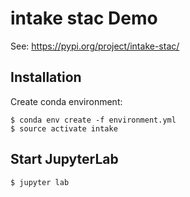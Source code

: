 # intake stac  Demo

See: 
https://pypi.org/project/intake-stac/


## Installation

Create conda environment:

    $ conda env create -f environment.yml
    $ source activate intake

## Start JupyterLab

    $ jupyter lab
